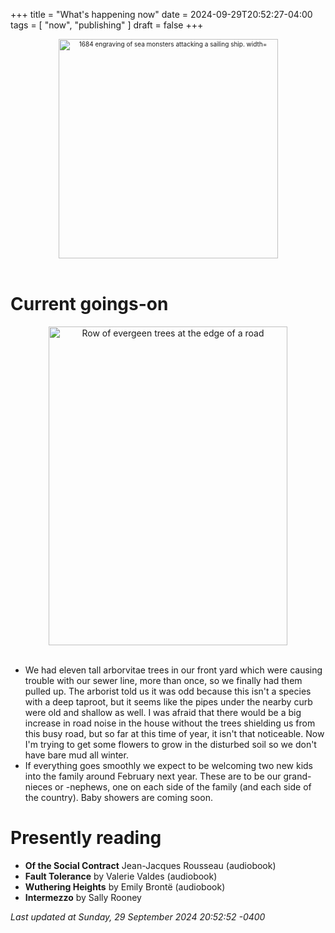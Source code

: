 +++
title = "What's happening now"
date = 2024-09-29T20:52:27-04:00
tags = [
    "now",
    "publishing"
]
draft = false
+++
<div align="center" style="font-size:x-small"><img src="https://milkfish08.s3.amazonaws.com/photo/blog/abovethefold/1684-untitled-engraving-of-sea-monsters-attacking-a-sailing-vessel-49fa31.jpg" alt="1684 engraving of sea monsters attacking a sailing ship. width="512" height="351" title="Sea monsters attacking a sailing ship" /></div><br clear="all" />

# Current goings-on

<div align="center"><img src="https://milkfish08.s3.amazonaws.com/photo/blog/20240920_152618.jpg" height=510 width=382 alt="Row of evergeen trees at the edge of a road" title="Junipers and arborvitae" /></div><br clear="all" />

* We had eleven tall arborvitae trees in our front yard which were causing trouble with our sewer line, more than once, so we finally had them pulled up.
The arborist told us it was odd because this isn't a species with a deep taproot, but it seems like the pipes under the nearby curb were old and shallow as well.
I was afraid that there would be a big increase in road noise in the house without the trees shielding us from this busy road, but so far at this time of year, it isn't that noticeable.
Now I'm trying to get some flowers to grow in the disturbed soil so we don't have bare mud all winter.
* If everything goes smoothly we expect to be welcoming two new kids into the family around February next year.
These are to be our grand-nieces or -nephews, one on each side of the family (and each side of the country).
Baby showers are coming soon.

# Presently reading

* __Of the Social Contract__ Jean-Jacques Rousseau (audiobook)
* __Fault Tolerance__ by Valerie Valdes (audiobook)
* __Wuthering Heights__ by Emily Bront&euml; (audiobook)
* __Intermezzo__ by Sally Rooney

*Last updated at Sunday, 29 September 2024 20:52:52 -0400*
